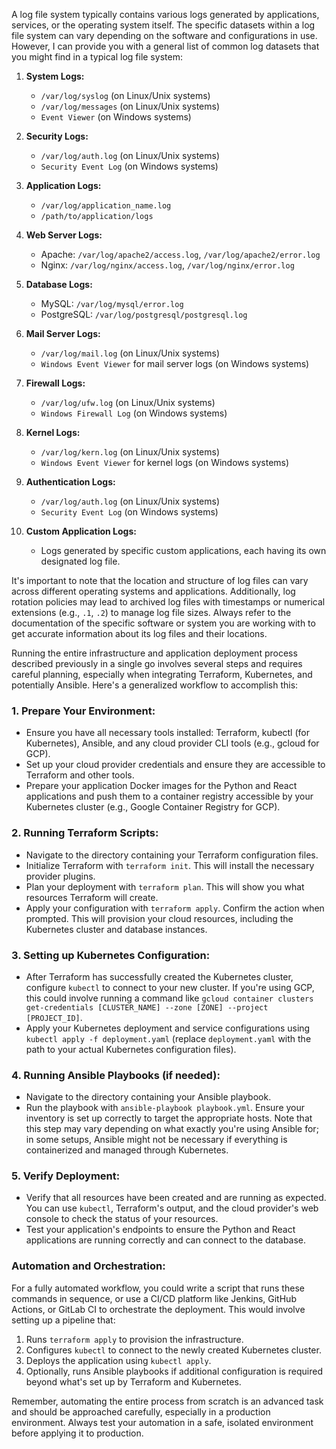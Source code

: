 A log file system typically contains various logs generated by applications, services, or the operating system itself. The specific datasets within a log file system can vary depending on the software and configurations in use. However, I can provide you with a general list of common log datasets that you might find in a typical log file system:

1. **System Logs:**
   - `/var/log/syslog` (on Linux/Unix systems)
   - `/var/log/messages` (on Linux/Unix systems)
   - `Event Viewer` (on Windows systems)

2. **Security Logs:**
   - `/var/log/auth.log` (on Linux/Unix systems)
   - `Security Event Log` (on Windows systems)

3. **Application Logs:**
   - `/var/log/application_name.log`
   - `/path/to/application/logs`

4. **Web Server Logs:**
   - Apache: `/var/log/apache2/access.log`, `/var/log/apache2/error.log`
   - Nginx: `/var/log/nginx/access.log`, `/var/log/nginx/error.log`

5. **Database Logs:**
   - MySQL: `/var/log/mysql/error.log`
   - PostgreSQL: `/var/log/postgresql/postgresql.log`

6. **Mail Server Logs:**
   - `/var/log/mail.log` (on Linux/Unix systems)
   - `Windows Event Viewer` for mail server logs (on Windows systems)

7. **Firewall Logs:**
   - `/var/log/ufw.log` (on Linux/Unix systems)
   - `Windows Firewall Log` (on Windows systems)

8. **Kernel Logs:**
   - `/var/log/kern.log` (on Linux/Unix systems)
   - `Windows Event Viewer` for kernel logs (on Windows systems)

9. **Authentication Logs:**
   - `/var/log/auth.log` (on Linux/Unix systems)
   - `Security Event Log` (on Windows systems)

10. **Custom Application Logs:**
    - Logs generated by specific custom applications, each having its own designated log file.

It's important to note that the location and structure of log files can vary across different operating systems and applications. Additionally, log rotation policies may lead to archived log files with timestamps or numerical extensions (e.g., `.1`, `.2`) to manage log file sizes. Always refer to the documentation of the specific software or system you are working with to get accurate information about its log files and their locations.

Running the entire infrastructure and application deployment process described previously in a single go involves several steps and requires careful planning, especially when integrating Terraform, Kubernetes, and potentially Ansible. Here's a generalized workflow to accomplish this:

### 1. **Prepare Your Environment**:
- Ensure you have all necessary tools installed: Terraform, kubectl (for Kubernetes), Ansible, and any cloud provider CLI tools (e.g., gcloud for GCP).
- Set up your cloud provider credentials and ensure they are accessible to Terraform and other tools.
- Prepare your application Docker images for the Python and React applications and push them to a container registry accessible by your Kubernetes cluster (e.g., Google Container Registry for GCP).

### 2. **Running Terraform Scripts**:
- Navigate to the directory containing your Terraform configuration files.
- Initialize Terraform with `terraform init`. This will install the necessary provider plugins.
- Plan your deployment with `terraform plan`. This will show you what resources Terraform will create.
- Apply your configuration with `terraform apply`. Confirm the action when prompted. This will provision your cloud resources, including the Kubernetes cluster and database instances.

### 3. **Setting up Kubernetes Configuration**:
- After Terraform has successfully created the Kubernetes cluster, configure `kubectl` to connect to your new cluster. If you're using GCP, this could involve running a command like `gcloud container clusters get-credentials [CLUSTER_NAME] --zone [ZONE] --project [PROJECT_ID]`.
- Apply your Kubernetes deployment and service configurations using `kubectl apply -f deployment.yaml` (replace `deployment.yaml` with the path to your actual Kubernetes configuration files).

### 4. **Running Ansible Playbooks** (if needed):
- Navigate to the directory containing your Ansible playbook.
- Run the playbook with `ansible-playbook playbook.yml`. Ensure your inventory is set up correctly to target the appropriate hosts. Note that this step may vary depending on what exactly you're using Ansible for; in some setups, Ansible might not be necessary if everything is containerized and managed through Kubernetes.

### 5. **Verify Deployment**:
- Verify that all resources have been created and are running as expected. You can use `kubectl`, Terraform's output, and the cloud provider's web console to check the status of your resources.
- Test your application's endpoints to ensure the Python and React applications are running correctly and can connect to the database.

### Automation and Orchestration:
For a fully automated workflow, you could write a script that runs these commands in sequence, or use a CI/CD platform like Jenkins, GitHub Actions, or GitLab CI to orchestrate the deployment. This would involve setting up a pipeline that:
1. Runs `terraform apply` to provision the infrastructure.
2. Configures `kubectl` to connect to the newly created Kubernetes cluster.
3. Deploys the application using `kubectl apply`.
4. Optionally, runs Ansible playbooks if additional configuration is required beyond what's set up by Terraform and Kubernetes.

Remember, automating the entire process from scratch is an advanced task and should be approached carefully, especially in a production environment. Always test your automation in a safe, isolated environment before applying it to production.